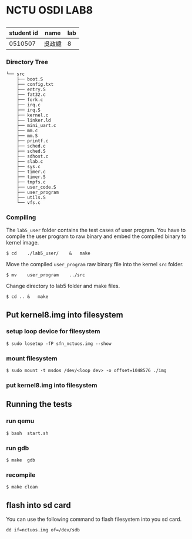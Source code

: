 # NCTU OSDI LAB8
## 

| student id  | name  | lab  |
|---|---|---|
|  0510507 | 吳政緯  | 8  |

### Directory Tree
```
└── src
    ├── boot.S
    ├── config.txt
    ├── entry.S
    ├── fat32.c
    ├── fork.c
    ├── irq.c
    ├── irq.S
    ├── kernel.c
    ├── linker.ld
    ├── mini_uart.c
    ├── mm.c
    ├── mm.S
    ├── printf.c
    ├── sched.c
    ├── sched.S
    ├── sdhost.c
    ├── slab.c
    ├── sys.c
    ├── timer.c
    ├── timer.S
    ├── tmpfs.c
    ├── user_code.S
    ├── user_program
    ├── utils.S
    └── vfs.c
```

### Compiling
The `lab5_user` folder contains the test cases of user program. You have to compile the user program to raw binary and embed the compiled binary to kernel image.

```
$ cd    ./lab5_user/    &   make
```

Move the compiled `user_program` raw binary file into the kernel `src` folder. 

```
$ mv    user_program    ../src
```
Change directory to lab5 folder and make files.

```
$ cd .. &   make
```
## Put kernel8.img into filesystem
### setup loop device for filesystem
```
$ sudo losetup -fP sfn_nctuos.img --show
```
### mount filesystem
```
$ sudo mount -t msdos /dev/<loop dev> -o offset=1048576 ./img
```
### put kernel8.img into filesystem

## Running the tests

### run qemu
```
$ bash  start.sh
```
### run gdb
```
$ make  gdb
```
### recompile
```
$ make clean
```
## flash into sd card
You can use the following command to flash filesystem into you sd card.
```
dd if=nctuos.img of=/dev/sdb
```